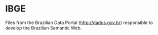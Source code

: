 # IBGE
Files from the Brazilian Data Portal (http://dados.gov.br) responsible to develop the Brazilian Semantic Web.
